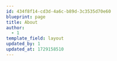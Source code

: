 ```yaml
---
id: 434f8f14-cd3d-4a6c-b89d-3c3535d70e60
blueprint: page
title: About
author:
  - 1
template_field: layout
updated_by: 1
updated_at: 1729158510
---
```

